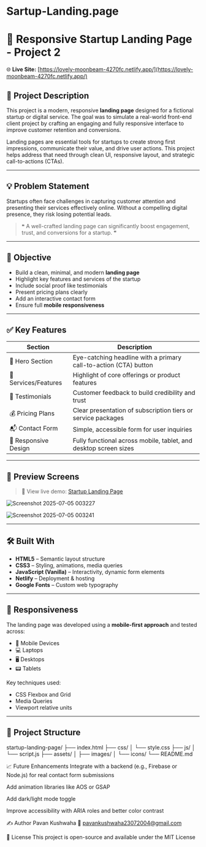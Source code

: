 # Sartup-Landing.page
# 🚀 Responsive Startup Landing Page - Project 2

🌐 **Live Site:** [https://lovely-moonbeam-4270fc.netlify.app/](https://lovely-moonbeam-4270fc.netlify.app/)

## 📖 Project Description

This project is a modern, responsive **landing page** designed for a fictional startup or digital service. The goal was to simulate a real-world front-end client project by crafting an engaging and fully responsive interface to improve customer retention and conversions.

Landing pages are essential tools for startups to create strong first impressions, communicate their value, and drive user actions. This project helps address that need through clean UI, responsive layout, and strategic call-to-actions (CTAs).

---

## 💡 Problem Statement

Startups often face challenges in capturing customer attention and presenting their services effectively online. Without a compelling digital presence, they risk losing potential leads.

> ❝ A well-crafted landing page can significantly boost engagement, trust, and conversions for a startup. ❞

---

## 🎯 Objective

- Build a clean, minimal, and modern **landing page**
- Highlight key features and services of the startup
- Include social proof like testimonials
- Present pricing plans clearly
- Add an interactive contact form
- Ensure full **mobile responsiveness**

---

## ✅ Key Features

| Section                | Description                                                                 |
|------------------------|-----------------------------------------------------------------------------|
| 🚀 Hero Section         | Eye-catching headline with a primary call-to-action (CTA) button            |
| 💼 Services/Features    | Highlight of core offerings or product features                             |
| 🌟 Testimonials         | Customer feedback to build credibility and trust                            |
| 💰 Pricing Plans        | Clear presentation of subscription tiers or service packages                |
| 📬 Contact Form         | Simple, accessible form for user inquiries                                  |
| 📱 Responsive Design    | Fully functional across mobile, tablet, and desktop screen sizes            |

---

## 🧪 Preview Screens

> 🔗 View live demo: [Startup Landing Page](https://lovely-moonbeam-4270fc.netlify.app/)

![Screenshot 2025-07-05 003227](https://github.com/user-attachments/assets/820436c5-5f2c-4fb7-9385-77d965252aeb)

![Screenshot 2025-07-05 003241](https://github.com/user-attachments/assets/1a3c257a-87a6-42dd-83bb-8e24a4305a35)


---

## 🛠️ Built With

- **HTML5** – Semantic layout structure  
- **CSS3** – Styling, animations, media queries  
- **JavaScript (Vanilla)** – Interactivity, dynamic form elements  
- **Netlify** – Deployment & hosting  
- **Google Fonts** – Custom web typography  

---

## 📱 Responsiveness

The landing page was developed using a **mobile-first approach** and tested across:

- 📱 Mobile Devices  
- 💻 Laptops  
- 🖥️ Desktops  
- 📟 Tablets  

Key techniques used:  
- CSS Flexbox and Grid  
- Media Queries  
- Viewport relative units  

---

## 📂 Project Structure

startup-landing-page/
├── index.html
├── css/
│ └── style.css
├── js/
│ └── script.js
├── assets/
│ ├── images/
│ └── icons/
└── README.md

📈 Future Enhancements
Integrate with a backend (e.g., Firebase or Node.js) for real contact form submissions

Add animation libraries like AOS or GSAP

Add dark/light mode toggle

Improve accessibility with ARIA roles and better color contrast

✍️ Author
Pavan Kushwaha
📧 pavankushwaha23072004@gmail.com


📄 License
This project is open-source and available under the MIT License
